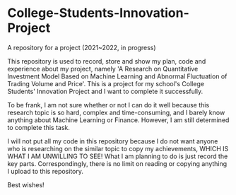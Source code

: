 # College-Students-Innovation-Project
A repository for a project (2021~2022, in progress)

This repository is used to record, store and show my plan, code and experience about my project, namely 'A Research on Quantitative Investment Model Based on Machine Learning and Abnormal Fluctuation of Trading Volume and Price'. This is a project for my school's College Students' Innovation Project and I want to complete it successfully.

To be frank, I am not sure whether or not I can do it well because this research topic is so hard, complex and time-consuming, and I barely know anything about Machine Learning or Finance. However, I am still determined to complete this task.

I will not put all my code in this repository because I do not want anyone who is researching on the similar topic to copy my achievements, WHICH IS WHAT I AM UNWILLING TO SEE! What I am planning to do is just record the key parts. Correspondingly, there is no limit on reading or copying anything I upload to this repository.

Best wishes!
